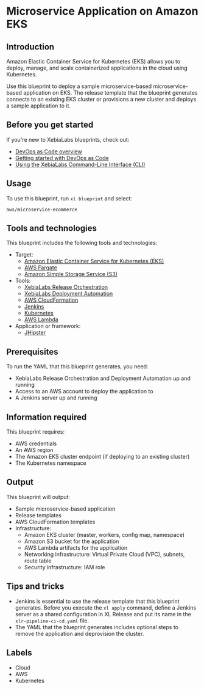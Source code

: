 # Microservice Application on Amazon EKS

## Introduction

Amazon Elastic Container Service for Kubernetes (EKS) allows you to deploy, manage, and scale containerized applications in the cloud using Kubernetes.

Use this blueprint to deploy a sample microservice-based microservice-based application on EKS. The release template that the blueprint generates connects to an existing EKS cluster or provisions a new cluster and deploys a sample application to it.

## Before you get started

If you're new to XebiaLabs blueprints, check out:

* [DevOps as Code overview](https://docs.xebialabs.com/xl-platform/concept/devops-as-code-overview.html)
* [Getting started with DevOps as Code](https://docs.xebialabs.com/xl-platform/concept/getting-started-with-devops-as-code.html)
* [Using the XebiaLabs Command-Line Interface (CLI)](https://docs.xebialabs.com/xl-platform/concept/xl-command-line-interface.html)

## Usage

To use this blueprint, run `xl blueprint` and select:

    aws/microservice-ecommerce

## Tools and technologies

This blueprint includes the following tools and technologies:

* Target:
    * [Amazon Elastic Container Service for Kubernetes (EKS)](https://aws.amazon.com/eks/)
    * [AWS Fargate](https://aws.amazon.com/fargate/)
    * [Amazon Simple Storage Service (S3)](https://aws.amazon.com/s3/)
* Tools:
    * [XebiaLabs Release Orchestration](https://xebialabs.com/products/xl-release/)
    * [XebiaLabs Deployment Automation](https://xebialabs.com/products/xl-deploy/)
    * [AWS CloudFormation](https://aws.amazon.com/cloudformation/)
    * [Jenkins](https://jenkins.io/)
    * [Kubernetes](https://kubernetes.io/)
    * [AWS Lambda](https://aws.amazon.com/lambda/)
* Application or framework:
    * [JHipster](https://github.com/xebialabs/e-commerce-microservice/)

## Prerequisites

To run the YAML that this blueprint generates, you need:

* XebiaLabs Release Orchestration and Deployment Automation up and running
* Access to an AWS account to deploy the application to
* A Jenkins server up and running

## Information required

This blueprint requires:

* AWS credentials
* An AWS region
* The Amazon EKS cluster endpoint (if deploying to an existing cluster)
* The Kubernetes namespace

## Output

This blueprint will output:

* Sample microservice-based application
* Release templates
* AWS CloudFormation templates
* Infrastructure:
    * Amazon EKS cluster (master, workers, config map, namespace)
    * Amazon S3 bucket for the application
    * AWS Lambda artifacts for the application
    * Networking infrastructure: Virtual Private Cloud (VPC), subnets, route table
    * Security infrastructure: IAM role

## Tips and tricks

* Jenkins is essential to use the release template that this blueprint generates. Before you execute the `xl apply` command, define a Jenkins server as a shared configuration in XL Release and put its name in the `xlr-pipeline-ci-cd.yaml` file.
* The YAML that the blueprint generates includes optional steps to remove the application and deprovision the cluster.

## Labels

* Cloud
* AWS
* Kubernetes

